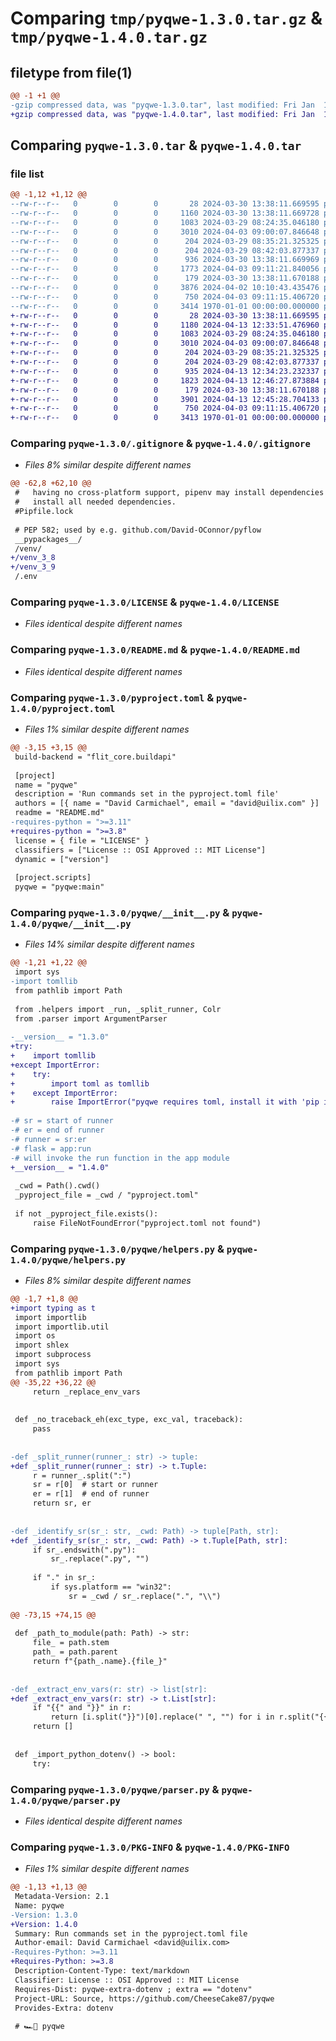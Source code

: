 # Comparing `tmp/pyqwe-1.3.0.tar.gz` & `tmp/pyqwe-1.4.0.tar.gz`

## filetype from file(1)

```diff
@@ -1 +1 @@
-gzip compressed data, was "pyqwe-1.3.0.tar", last modified: Fri Jan  1 00:00:00 2016, max compression
+gzip compressed data, was "pyqwe-1.4.0.tar", last modified: Fri Jan  1 00:00:00 2016, max compression
```

## Comparing `pyqwe-1.3.0.tar` & `pyqwe-1.4.0.tar`

### file list

```diff
@@ -1,12 +1,12 @@
--rw-r--r--   0        0        0       28 2024-03-30 13:38:11.669595 pyqwe-1.3.0/.env.example
--rw-r--r--   0        0        0     1160 2024-03-30 13:38:11.669728 pyqwe-1.3.0/.gitignore
--rw-r--r--   0        0        0     1083 2024-03-29 08:24:35.046180 pyqwe-1.3.0/LICENSE
--rw-r--r--   0        0        0     3010 2024-04-03 09:00:07.846648 pyqwe-1.3.0/README.md
--rw-r--r--   0        0        0      204 2024-03-29 08:35:21.325325 pyqwe-1.3.0/flask_example/module.py
--rw-r--r--   0        0        0      204 2024-03-29 08:42:03.877337 pyqwe-1.3.0/flask_example/package/__init__.py
--rw-r--r--   0        0        0      936 2024-03-30 13:38:11.669969 pyqwe-1.3.0/pyproject.toml
--rw-r--r--   0        0        0     1773 2024-04-03 09:11:21.840056 pyqwe-1.3.0/pyqwe/__init__.py
--rw-r--r--   0        0        0      179 2024-03-30 13:38:11.670188 pyqwe-1.3.0/pyqwe/exceptions.py
--rw-r--r--   0        0        0     3876 2024-04-02 10:10:43.435476 pyqwe-1.3.0/pyqwe/helpers.py
--rw-r--r--   0        0        0      750 2024-04-03 09:11:15.406720 pyqwe-1.3.0/pyqwe/parser.py
--rw-r--r--   0        0        0     3414 1970-01-01 00:00:00.000000 pyqwe-1.3.0/PKG-INFO
+-rw-r--r--   0        0        0       28 2024-03-30 13:38:11.669595 pyqwe-1.4.0/.env.example
+-rw-r--r--   0        0        0     1180 2024-04-13 12:33:51.476960 pyqwe-1.4.0/.gitignore
+-rw-r--r--   0        0        0     1083 2024-03-29 08:24:35.046180 pyqwe-1.4.0/LICENSE
+-rw-r--r--   0        0        0     3010 2024-04-03 09:00:07.846648 pyqwe-1.4.0/README.md
+-rw-r--r--   0        0        0      204 2024-03-29 08:35:21.325325 pyqwe-1.4.0/flask_example/module.py
+-rw-r--r--   0        0        0      204 2024-03-29 08:42:03.877337 pyqwe-1.4.0/flask_example/package/__init__.py
+-rw-r--r--   0        0        0      935 2024-04-13 12:34:23.232337 pyqwe-1.4.0/pyproject.toml
+-rw-r--r--   0        0        0     1823 2024-04-13 12:46:27.873884 pyqwe-1.4.0/pyqwe/__init__.py
+-rw-r--r--   0        0        0      179 2024-03-30 13:38:11.670188 pyqwe-1.4.0/pyqwe/exceptions.py
+-rw-r--r--   0        0        0     3901 2024-04-13 12:45:28.704133 pyqwe-1.4.0/pyqwe/helpers.py
+-rw-r--r--   0        0        0      750 2024-04-03 09:11:15.406720 pyqwe-1.4.0/pyqwe/parser.py
+-rw-r--r--   0        0        0     3413 1970-01-01 00:00:00.000000 pyqwe-1.4.0/PKG-INFO
```

### Comparing `pyqwe-1.3.0/.gitignore` & `pyqwe-1.4.0/.gitignore`

 * *Files 8% similar despite different names*

```diff
@@ -62,8 +62,10 @@
 #   having no cross-platform support, pipenv may install dependencies that don't work, or not
 #   install all needed dependencies.
 #Pipfile.lock
 
 # PEP 582; used by e.g. github.com/David-OConnor/pyflow
 __pypackages__/
 /venv/
+/venv_3_8
+/venv_3_9
 /.env
```

### Comparing `pyqwe-1.3.0/LICENSE` & `pyqwe-1.4.0/LICENSE`

 * *Files identical despite different names*

### Comparing `pyqwe-1.3.0/README.md` & `pyqwe-1.4.0/README.md`

 * *Files identical despite different names*

### Comparing `pyqwe-1.3.0/pyproject.toml` & `pyqwe-1.4.0/pyproject.toml`

 * *Files 1% similar despite different names*

```diff
@@ -3,15 +3,15 @@
 build-backend = "flit_core.buildapi"
 
 [project]
 name = "pyqwe"
 description = 'Run commands set in the pyproject.toml file'
 authors = [{ name = "David Carmichael", email = "david@uilix.com" }]
 readme = "README.md"
-requires-python = ">=3.11"
+requires-python = ">=3.8"
 license = { file = "LICENSE" }
 classifiers = ["License :: OSI Approved :: MIT License"]
 dynamic = ["version"]
 
 [project.scripts]
 pyqwe = "pyqwe:main"
```

### Comparing `pyqwe-1.3.0/pyqwe/__init__.py` & `pyqwe-1.4.0/pyqwe/__init__.py`

 * *Files 14% similar despite different names*

```diff
@@ -1,21 +1,22 @@
 import sys
-import tomllib
 from pathlib import Path
 
 from .helpers import _run, _split_runner, Colr
 from .parser import ArgumentParser
 
-__version__ = "1.3.0"
+try:
+    import tomllib
+except ImportError:
+    try:
+        import toml as tomllib
+    except ImportError:
+        raise ImportError("pyqwe requires toml, install it with 'pip install toml'")
 
-# sr = start of runner
-# er = end of runner
-# runner = sr:er
-# flask = app:run
-# will invoke the run function in the app module
+__version__ = "1.4.0"
 
 _cwd = Path().cwd()
 _pyproject_file = _cwd / "pyproject.toml"
 
 if not _pyproject_file.exists():
     raise FileNotFoundError("pyproject.toml not found")
```

### Comparing `pyqwe-1.3.0/pyqwe/helpers.py` & `pyqwe-1.4.0/pyqwe/helpers.py`

 * *Files 8% similar despite different names*

```diff
@@ -1,7 +1,8 @@
+import typing as t
 import importlib
 import importlib.util
 import os
 import shlex
 import subprocess
 import sys
 from pathlib import Path
@@ -35,22 +36,22 @@
     return _replace_env_vars
 
 
 def _no_traceback_eh(exc_type, exc_val, traceback):
     pass
 
 
-def _split_runner(runner_: str) -> tuple:
+def _split_runner(runner_: str) -> t.Tuple:
     r = runner_.split(":")
     sr = r[0]  # start or runner
     er = r[1]  # end of runner
     return sr, er
 
 
-def _identify_sr(sr_: str, _cwd: Path) -> tuple[Path, str]:
+def _identify_sr(sr_: str, _cwd: Path) -> t.Tuple[Path, str]:
     if sr_.endswith(".py"):
         sr_.replace(".py", "")
 
     if "." in sr_:
         if sys.platform == "win32":
             sr = _cwd / sr_.replace(".", "\\")
 
@@ -73,15 +74,15 @@
 
 def _path_to_module(path: Path) -> str:
     file_ = path.stem
     path_ = path.parent
     return f"{path_.name}.{file_}"
 
 
-def _extract_env_vars(r: str) -> list[str]:
+def _extract_env_vars(r: str) -> t.List[str]:
     if "{{" and "}}" in r:
         return [i.split("}}")[0].replace(" ", "") for i in r.split("{{") if "}}" in i]
     return []
 
 
 def _import_python_dotenv() -> bool:
     try:
```

### Comparing `pyqwe-1.3.0/pyqwe/parser.py` & `pyqwe-1.4.0/pyqwe/parser.py`

 * *Files identical despite different names*

### Comparing `pyqwe-1.3.0/PKG-INFO` & `pyqwe-1.4.0/PKG-INFO`

 * *Files 1% similar despite different names*

```diff
@@ -1,13 +1,13 @@
 Metadata-Version: 2.1
 Name: pyqwe
-Version: 1.3.0
+Version: 1.4.0
 Summary: Run commands set in the pyproject.toml file
 Author-email: David Carmichael <david@uilix.com>
-Requires-Python: >=3.11
+Requires-Python: >=3.8
 Description-Content-Type: text/markdown
 Classifier: License :: OSI Approved :: MIT License
 Requires-Dist: pyqwe-extra-dotenv ; extra == "dotenv"
 Project-URL: Source, https://github.com/CheeseCake87/pyqwe
 Provides-Extra: dotenv
 
 # 🏎️💨 pyqwe
```


